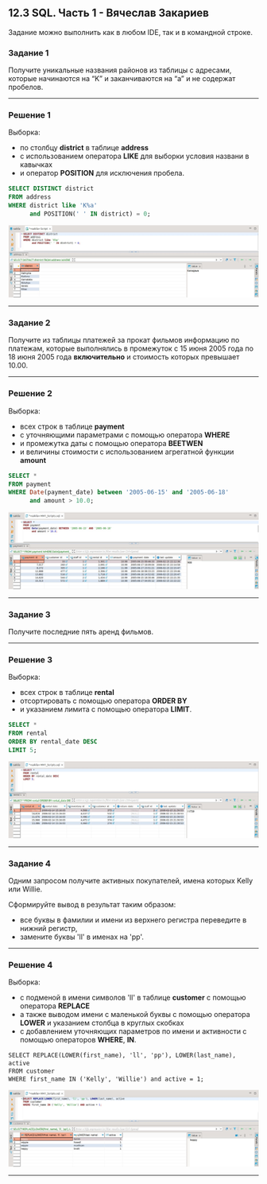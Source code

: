 ## 12.3 SQL. Часть 1 - Вячеслав Закариев

Задание можно выполнить как в любом IDE, так и в командной строке.

### Задание 1

Получите уникальные названия районов из таблицы с адресами, которые начинаются на “K” и заканчиваются на “a” и не содержат пробелов.

---

### Решение 1

Выборка:
- по столбцу **district** в таблице **address**
- с использованием оператора **LIKE** для выборки условия названи в кавычках
- и оператор **POSITION** для исключения пробела.

```sql
SELECT DISTINCT district
FROM address
WHERE district like 'K%a'
      and POSITION(' ' IN district) = 0;
```
![sql1](https://github.com/SlavaZakariev/netology/blob/c2a8c93a415344ce28e22257ea0043021a064225/db/12.3_SQL_part1/resources/sql_1.1.jpg)

---

### Задание 2

Получите из таблицы платежей за прокат фильмов информацию по платежам, которые выполнялись в промежуток с 15 июня 2005 года по 18 июня 2005 года **включительно** и стоимость которых превышает 10.00.

---

### Решение 2

Выборка:
- всех строк в таблице **payment**
- с уточняющими параметрами с помощью оператора **WHERE**
- и промежутка даты с помощью оператора **BEETWEN**
- и величины стоимости c использованием агрегатной функции **amount**

```sql
SELECT *
FROM payment
WHERE Date(payment_date) between '2005-06-15' and '2005-06-18'
      and amount > 10.0;
```
![sql2](https://github.com/SlavaZakariev/netology/blob/c2a8c93a415344ce28e22257ea0043021a064225/db/12.3_SQL_part1/resources/sql_1.2.jpg)

---

### Задание 3

Получите последние пять аренд фильмов.

---

### Решение 3

Выборка:
- всех строк в таблице **rental**
- отсортировать с помощью оператора **ORDER BY**
- и указанием лимита с помощью оператора **LIMIT**.

```sql
SELECT *
FROM rental
ORDER BY rental_date DESC
LIMIT 5;
```
![sql3](https://github.com/SlavaZakariev/netology/blob/c2a8c93a415344ce28e22257ea0043021a064225/db/12.3_SQL_part1/resources/sql_1.3.jpg)

---

### Задание 4

Одним запросом получите активных покупателей, имена которых Kelly или Willie. 

Сформируйте вывод в результат таким образом:
- все буквы в фамилии и имени из верхнего регистра переведите в нижний регистр,
- замените буквы 'll' в именах на 'pp'.

---

### Решение 4

Выборка:
- с подменой в имени символов 'll' в таблице **customer** с помощью оператора **REPLACE**
- а также выводом имени с маленькой буквы с помощью оператора **LOWER** и указанием столбца в круглых скобках
- с добавлением уточняющих параметров по имени и активности с помощью операторов **WHERE**, **IN**.

```
SELECT REPLACE(LOWER(first_name), 'll', 'pp'), LOWER(last_name), active
FROM customer
WHERE first_name IN ('Kelly', 'Willie') and active = 1;
```
![sql4](https://github.com/SlavaZakariev/netology/blob/c2a8c93a415344ce28e22257ea0043021a064225/db/12.3_SQL_part1/resources/sql_1.4.jpg)

---
